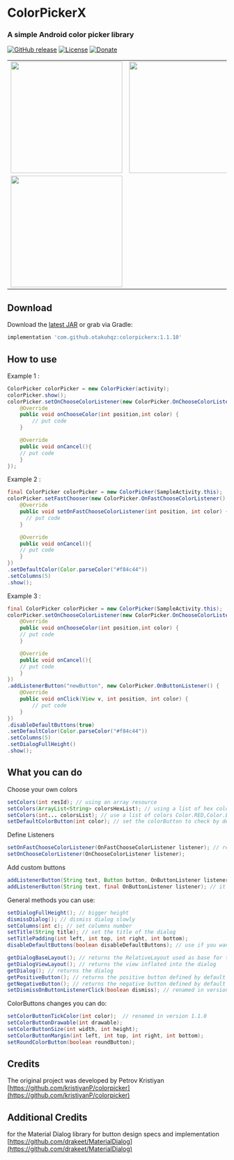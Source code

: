 # ColorPickerX

### A simple Android color picker library
[![GitHub release](https://img.shields.io/github/release/otakuhqz/ColorPickerX.svg?style=for-the-badge)](https://github.com/otakuhqz/ColorPickerX/releases)
[![License](https://img.shields.io/badge/License-GPL%20v3-blue.svg?style=for-the-badge)](https://github.com/otakuhqz/colorpickerx/blob/main/LICENSE)
[![Donate](https://img.shields.io/badge/Paypal-Donate-red?style=for-the-badge&logo=paypal)](https://www.paypal.com/paypalme/saulhenriquez)

<table>
    <tr>
        <td><img src="https://raw.github.com/otakuhqz/colorpicker/master/screen1.png" width="256" /></td>
        <td><img src="https://raw.github.com/otakuhqz/colorpicker/master/screen3.png" width="256" /></td>
    </tr>
    <tr>
        <td><img src="https://raw.github.com/otakuhqz/colorpicker/master/screen2.png" width="256" /></td>
    </tr>
</table>

## Download ##

Download the [latest JAR](https://github.com/otakuhqz/colorpicker/packages/670377) or grab via Gradle:

```groovy
implementation 'com.github.otakuhqz:colorpickerx:1.1.10'
```

## How to use ##

  Example 1 : 
```java
ColorPicker colorPicker = new ColorPicker(activity);
colorPicker.show();
colorPicker.setOnChooseColorListener(new ColorPicker.OnChooseColorListener() {
	@Override
	public void onChooseColor(int position,int color) {
	    // put code
	}

	@Override
	public void onCancel(){
	// put code
	}
});
```  
  Example 2 : 
```java
final ColorPicker colorPicker = new ColorPicker(SampleActivity.this);
colorPicker.setFastChooser(new ColorPicker.OnFastChooseColorListener() {
	@Override
	public void setOnFastChooseColorListener(int position, int color) {
	  // put code
	}

	@Override
	public void onCancel(){
	// put code
	}
})
.setDefaultColor(Color.parseColor("#f84c44"))
.setColumns(5)
.show();
```
  Example 3 : 
```java
final ColorPicker colorPicker = new ColorPicker(SampleActivity.this);
colorPicker.setOnChooseColorListener(new ColorPicker.OnChooseColorListener() {
	@Override
	public void onChooseColor(int position,int color) {
	// put code
	}

	@Override
	public void onCancel(){
	// put code
	}
})
.addListenerButton("newButton", new ColorPicker.OnButtonListener() {
	@Override
	public void onClick(View v, int position, int color) {
	    // put code
	}
})
.disableDefaultButtons(true)
.setDefaultColor(Color.parseColor("#f84c44"))
.setColumns(5)
.setDialogFullHeight()
.show();
```

## What you can do ##

Choose your own colors

```java
setColors(int resId); // using an array resource
setColors(ArrayList<String> colorsHexList); // using a list of hex colors
setColors(int... colorsList); // use a list of colors Color.RED,Color.Black etc
setDefaultColorButton(int color); // set the colorButton to check by default
```

Define Listeners

```java
setOnFastChooseColorListener(OnFastChooseColorListener listener); // renamed in version 1.1.0
setOnChooseColorListener(OnChooseColorListener listener);
```

Add custom buttons

```java
addListenerButton(String text, Button button, OnButtonListener listener); // custom button
addListenerButton(String text, final OnButtonListener listener); // it will generate a button with default style
```

General methods you can use:

```java
setDialogFullHeight(); // bigger height
dismissDialog(); // dismiss dialog slowly
setColumns(int c); // set columns number
setTitle(String title); // set the title of the dialog
setTitlePadding(int left, int top, int right, int bottom);
disableDefaultButtons(boolean disableDefaultButtons); // use if you want to implement your own buttons

getDialogBaseLayout(); // returns the RelativeLayout used as base for the dialog
getDialogViewLayout(); // returns the view inflated into the dialog
getDialog(); // returns the dialog
getPositiveButton(); // returns the positive button defined by default
getNegativeButton(); // returns the negative button defined by default
setDismissOnButtonListenerClick(boolean dismiss); // renamed in version 1.1.0
```

ColorButtons changes you can do:

```java
setColorButtonTickColor(int color);  // renamed in version 1.1.0
setColorButtonDrawable(int drawable);
setColorButtonSize(int width, int height);
setColorButtonMargin(int left, int top, int right, int bottom);
setRoundColorButton(boolean roundButton);
```

## Credits
The original project was developed by Petrov Kristiyan
[https://github.com/kristiyanP/colorpicker](https://github.com/kristiyanP/colorpicker)

## Additional Credits ##
for the Material Dialog library for button design specs and implementation
  [https://github.com/drakeet/MaterialDialog](https://github.com/drakeet/MaterialDialog)